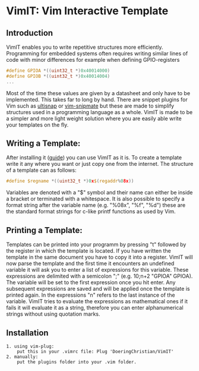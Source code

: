 # VimIT: Vim Interactive Template

## Introduction

VimIT enables you to write repetitive structures more efficiently.
Programming for embedded systems often requires writing similar 
lines of code with minor differences for example when defining GPIO-registers
```c
#define GPIOA *((uint32_t *)0x40014000)
#define GPIOB *((uint32_t *)0x40014004)
...
```
Most of the time these values are given by a datasheet and only have to be implemented.
This takes far to long by hand. There are snippet plugins for Vim such as [ultisnap](https://github.com/sirver/UltiSnips)
or [vim-snipmate](https://github.com/garbas/vim-snipmate) but these are made to simplify structures
used in a programming language as a whole. VimIT is made to be a simpler and more light weight
solution where you are easily able write your templates on the fly. 

## Writing a Template:

After installing it ([guide](#installation)) you can use VimIT as it is.
To create a template write it any where you want or just copy one from the internet.
The structure of a template can as follows:
```c
#define $regname *((uint32_t *)0x$(regaddr%08x))
```
Variables are denoted with a "$" symbol and their name can either be inside a bracket or 
terminated with a whitespace. It is also possible to specify a format string after the
variable name (e.g. "%08x", "%f", "%d") these are the standard format strings for
c-like printf functions as used by Vim.

## Printing a Template:

Templates can be printed into your programm by pressing "<leader>t" followed by the register in which
the template is located. If you have written the template in the same document you have to
copy it into a register. VimIT will now parse the template and the first time it encounters an undefined
variable it will ask you to enter a list of expressions for this variable. These expressions 
are delimited with a semicolon ";" (e.g. 10;n+2 "GPIOA" GPIOA). The variable will be set to the first expression once you
hit enter. Any subsequent expressions are saved and will be applied once the template is printed
again. In the expressions "n" refers to the last instance of the variable. VimIT tries to evaluate
the expressions as mathematical ones if it fails it will evaluate it as a string, therefore you can
enter alphanumerical strings without using quotation marks.

## Installation 
    1. using vim-plug:
        put this in your .vimrc file: Plug 'DoeringChristian/VimIT'
    2. manually:
        put the plugins folder into your .vim folder.

